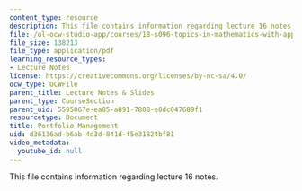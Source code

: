 ```yaml
---
content_type: resource
description: This file contains information regarding lecture 16 notes.
file: /ol-ocw-studio-app/courses/18-s096-topics-in-mathematics-with-applications-in-finance-fall-2013/d36136adb6ab4d3d841df5e31824bf81_MIT18_S096F13_lecnote16.pdf
file_size: 138213
file_type: application/pdf
learning_resource_types:
- Lecture Notes
license: https://creativecommons.org/licenses/by-nc-sa/4.0/
ocw_type: OCWFile
parent_title: Lecture Notes & Slides
parent_type: CourseSection
parent_uid: 5595067e-ea85-a891-7808-e0dc047689f1
resourcetype: Document
title: Portfolio Management
uid: d36136ad-b6ab-4d3d-841d-f5e31824bf81
video_metadata:
  youtube_id: null
---
```

This file contains information regarding lecture 16 notes.